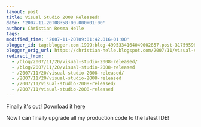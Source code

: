 ```yaml
---
layout: post
title: Visual Studio 2008 Released!
date: '2007-11-20T08:58:00.000+01:00'
author: Christian Resma Helle
tags: 
modified_time: '2007-11-20T09:01:42.016+01:00'
blogger_id: tag:blogger.com,1999:blog-4995334164049002857.post-317595982676685710
blogger_orig_url: https://christian-helle.blogspot.com/2007/11/visual-studio-2008-released.html
redirect_from:
  - /blog/2007/11/20/visual-studio-2008-released/
  - /blog/2007/11/20/visual-studio-2008-released
  - /2007/11/20/visual-studio-2008-released/
  - /2007/11/20/visual-studio-2008-released
  - /2007/11/visual-studio-2008-released/
  - /2007/11/visual-studio-2008-released
---
```


Finally it's out! Download it  [here](https://www.microsoft.com/en-us/download/details.aspx?id=7873) 

Now I can finally upgrade all my production code to the latest IDE!